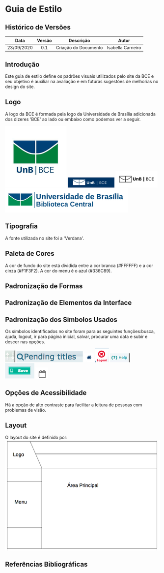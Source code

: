 # Guia de Estilo

## Histórico de Versões
| Data       | Versão | Descrição            | Autor             |
|:----------:|:------:|:--------------------:|:-----------------:|
| 23/09/2020 | 0.1 | Criação do Documento | Isabella Carneiro |

## Introdução

Este guia de estilo define os padrões visuais utilizados pelo site da BCE e seu objetivo é auxiliar na avaliação e em futuras sugestões de melhorias no design do site.

## Logo

A logo da BCE é formada pela logo da Universidade de Brasília adicionada dos dizeres 'BCE' ao lado ou embaixo como podemos ver a seguir.

<img height="200px" src="assets/images/logos/BCE.jpg">
<img src="assets/images/logos/logo_branca.png">
<img src="assets/images/logos/logo_preta.png">
<img src="assets/images/logos/logo_grande.png">

## Tipografia

A fonte utilizada no site foi a 'Verdana'.

## Paleta de Cores

A cor de fundo do site está dividida entre a cor branca (#FFFFFF) e a cor cinza (#F1F3F2).
A cor do menu é o azul (#336C89).

## Padronização de Formas


## Padronização de Elementos da Interface


## Padronização dos Simbolos Usados

Os símbolos identificados no site foram para as seguintes funções:busca, ajuda, logout, ir para página inicial, salvar, procurar uma data e subir e descer nas opções.

<img src="assets/images/logos/simbolo.png">
<img src="assets/images/logos/procura.png">
<img src="assets/images/logos/home.png">
<img src="assets/images/logos/logout.png">
<img src="assets/images/logos/ajuda.png">
<img src="assets/images/logos/salvar.png">
<img src="assets/images/logos/calendario.png">

## Opções de Acessibilidade

Há a opção de alto contraste para facilitar a leitura de pessoas com problemas de visão.

## Layout

O layout do site é definido por:
<img src="assets/images/logos/layout.png">


## Referências Bibliográficas


